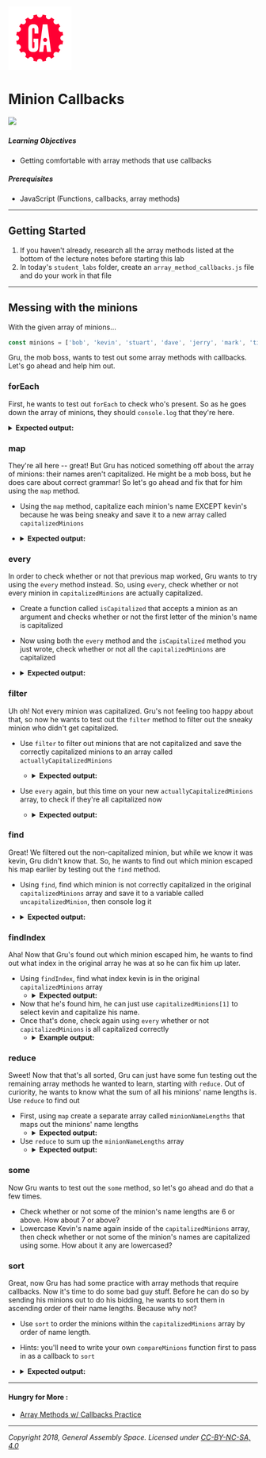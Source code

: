 ![](/ga_cog.png) 

# Minion Callbacks 

![](https://cdn-images-1.medium.com/max/1200/1*tv6jdV17yusTsuzgxPz0Aw.jpeg)

##### Learning Objectives

- Getting comfortable with array methods that use callbacks

##### Prerequisites

- JavaScript (Functions, callbacks, array methods)

---

## Getting Started 

1. If you haven't already, research all the array methods listed at the bottom of the lecture notes before starting this lab
1. In today's `student_labs` folder, create an `array_method_callbacks.js` file and do your work in that file

---

## Messing with the minions

With the given array of minions...

```js
const minions = ['bob', 'kevin', 'stuart', 'dave', 'jerry', 'mark', 'tim', 'phil', 'carl'];
```

Gru, the mob boss, wants to test out some array methods with callbacks. Let's go ahead and help him out. 

### forEach

First, he wants to test out `forEach` to check who's present. So as he goes down the array of minions, they should `console.log` that they're here. 

<details><summary><strong>Expected output:</strong></summary><p>
  
   ```js
   bob - here
   kevin - here 
   stuart - here
   // and so on and so forth all the way down to carl
   ```
  
 </p></details>
 
### map

They're all here -- great! But Gru has noticed something off about the array of minions: their names aren't capitalized. He might be a mob boss, but he does care about correct grammar! So let's go ahead and fix that for him using the `map` method. 

  -  Using the `map` method, capitalize each minion's name EXCEPT kevin's because he was being sneaky and save it to a new array called `capitalizedMinions`
  - <details><summary><strong>Expected output:</strong></summary><p>
  
       ```js
       Bob
       kevin
       Stuart
       // and so on and so forth all the way down to Carl
       ```

     </p></details>

### every

In order to check whether or not that previous map worked, Gru wants to try using the `every` method instead. So, using `every`, check whether or not every minion in `capitalizedMinions` are actually capitalized.

  - Create a function called `isCapitalized` that accepts a minion as an argument and checks whether or not the first letter of the minion's name is capitalized
  - Now using both the `every` method and the `isCapitalized` method you just wrote, check whether or not all the `capitalizedMinions` are capitalized 
  - <details><summary><strong>Expected output:</strong></summary><p>
  
       ```js
       false
       ```

     </p></details>

### filter

Uh oh! Not every minion was capitalized. Gru's not feeling too happy about that, so now he wants to test out the `filter` method to filter out the sneaky minion who didn't get capitalized. 

  - Use `filter` to filter out minions that are not capitalized and save the correctly capitalized minions to an array called `actuallyCapitalizedMinions`
    - <details><summary><strong>Expected output:</strong></summary><p>
  
       ```js
       // if you console.log actuallyCapitalizedMinions, kevin should be gone and you should see..
       Bob
       Stuart
       Dave
       // and so on and so forth all the way down to Carl
       ```

     </p></details>
  - Use `every` again, but this time on your new `actuallyCapitalizedMinions` array, to check if they're all capitalized now
     - <details><summary><strong>Expected output:</strong></summary><p>

         ```js
         true
         ```

       </p></details> 
       
### find

Great! We filtered out the non-capitalized minion, but while we know it was kevin, Gru didn't know that. So, he wants to find out which minion escaped his map earlier by testing out the `find` method. 

  - Using `find`, find which minion is not correctly capitalized in the original `capitalizedMinions` array and save it to a variable called `uncapitalizedMinion`, then console log it
  - <details><summary><strong>Expected output:</strong></summary><p>

       ```js
       kevin
       ```

     </p></details> 

### findIndex 

Aha! Now that Gru's found out which minion escaped him, he wants to find out what index in the original array he was at so he can fix him up later.

  - Using `findIndex`, find what index kevin is in the original `capitalizedMinions` array 
      - <details><summary><strong>Expected output:</strong></summary><p>

           ```js
           1
           ```

         </p></details> 
  - Now that he's found him, he can just use `capitalizedMinions[1]` to select kevin and capitalize his name. 
  - Once that's done, check again using `every` whether or not `capitalizedMinions` is all capitalized correctly 
      - <details><summary><strong>Example output:</strong></summary><p>

           ```js
           true
           ```

         </p></details> 
         
### reduce

Sweet! Now that that's all sorted, Gru can just have some fun testing out the remaining array methods he wanted to learn, starting with `reduce`. Out of curiority, he wants to know what the sum of all his minions' name lengths is. Use `reduce` to find out 
  
  - First, using `map` create a separate array called `minionNameLengths` that maps out the minions' name lengths
    - <details><summary><strong>Expected output:</strong></summary><p>

           ```js
           // if you console logged minionNameLengths, you should get
          [ 3, 5, 6, 4, 5, 5, 4, 3, 4, 4 ]
           ```

         </p></details> 
  - Use `reduce` to sum up the `minionNameLengths` array
     - <details><summary><strong>Expected output:</strong></summary><p>

         ```js
         // the sum should be 43
         ```

       </p></details> 
       
 ### some
 
 Now Gru wants to test out the `some` method, so let's go ahead and do that a few times.
 
 - Check whether or not some of the minion's name lengths are 6 or above. How about 7 or above? 
 - Lowercase Kevin's name again inside of the `capitalizedMinions` array, then check whether or not some of the minion's names are capitalized using some. How about it any are lowercased? 
 
### sort
 
Great, now Gru has had some practice with array methods that require callbacks. Now it's time to do some bad guy stuff. Before he can do so by sending his minions out to do his bidding, he wants to sort them in ascending order of their name lengths. Because why not? 

- Use `sort` to order the minions within the `capitalizedMinions` array by order of name length.
- Hints: you'll need to write your own `compareMinions` function first to pass in as a callback to `sort`
- <details><summary><strong>Expected output:</strong></summary><p>

   ```js
   // if you console log capitalizedMinions after sorting, you should get 
  [ 'Bob',
  'Tim',
  'Dave',
  'Mark',
  'Phil',
  'Carl',
  'kevin',
  'Jerry',
  'kevin',
  'Stuart' ]
   ```

 </p></details> 

---

#### Hungry for More :
 - [Array Methods w/ Callbacks Practice](4_array_method_callbacks.md)

---

*Copyright 2018, General Assembly Space. Licensed under [CC-BY-NC-SA, 4.0](https://creativecommons.org/licenses/by-nc-sa/4.0/)*
